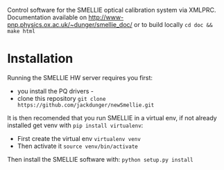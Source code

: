 Control software for the SMELLIE optical calibration system via XMLPRC.
Documentation available on http://www-pnp.physics.ox.ac.uk/~dunger/smellie_doc/ or to build locally
`cd doc && make html`

Installation
======

Running the SMELLIE HW server requires you first:
* you install the PQ drivers - 
* clone this repository `git clone https://github.com/jackdunger/newSmellie.git`

It is then recomended that you run SMELLIE in a virtual env, if not already installed get venv with `pip install virtualenv`:
* First create the virtual env  `virtualenv venv`
* Then activate it  `source venv/bin/activate`

Then install the SMELLIE software with:
`python setup.py install`

